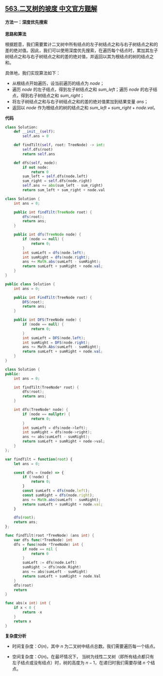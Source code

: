 ## [563.二叉树的坡度 中文官方题解](https://leetcode.cn/problems/binary-tree-tilt/solutions/100000/er-cha-shu-de-po-du-by-leetcode-solution-7rha)
#### 方法一：深度优先搜索

**思路和算法**

根据题意，我们需要累计二叉树中所有结点的左子树结点之和与右子树结点之和的差的绝对值。因此，我们可以使用深度优先搜索，在遍历每个结点时，累加其左子树结点之和与右子树结点之和的差的绝对值，并返回以其为根结点的树的结点之和。

具体地，我们实现算法如下：

* 从根结点开始遍历，设当前遍历的结点为 $\textit{node}$；
* 遍历 $\textit{node}$ 的左子结点，得到左子树结点之和 $\textit{sum\_left}$；遍历 $\textit{node}$ 的右子结点，得到右子树结点之和 $\textit{sum\_right}$；
* 将左子树结点之和与右子树结点之和的差的绝对值累加到结果变量 $\textit{ans}$；
* 返回以 $\textit{node}$ 作为根结点的树的结点之和 $\textit{sum\_left} + \textit{sum\_right} + \textit{node}.\textit{val}$。

**代码**

```Python [sol1-Python3]
class Solution:
    def __init__(self):
        self.ans = 0

    def findTilt(self, root: TreeNode) -> int:
        self.dfs(root)
        return self.ans

    def dfs(self, node):
        if not node:
            return 0
        sum_left = self.dfs(node.left)
        sum_right = self.dfs(node.right)
        self.ans += abs(sum_left - sum_right)
        return sum_left + sum_right + node.val
```

```Java [sol1-Java]
class Solution {
    int ans = 0;

    public int findTilt(TreeNode root) {
        dfs(root);
        return ans;
    }

    public int dfs(TreeNode node) {
        if (node == null) {
            return 0;
        }
        int sumLeft = dfs(node.left);
        int sumRight = dfs(node.right);
        ans += Math.abs(sumLeft - sumRight);
        return sumLeft + sumRight + node.val;
    }
}
```

```C# [sol1-C#]
public class Solution {
    int ans = 0;

    public int FindTilt(TreeNode root) {
        DFS(root);
        return ans;
    }

    public int DFS(TreeNode node) {
        if (node == null) {
            return 0;
        }
        int sumLeft = DFS(node.left);
        int sumRight = DFS(node.right);
        ans += Math.Abs(sumLeft - sumRight);
        return sumLeft + sumRight + node.val;
    }
}
```

```C++ [sol1-C++]
class Solution {
public:
    int ans = 0;

    int findTilt(TreeNode* root) {
        dfs(root);
        return ans;
    }

    int dfs(TreeNode* node) {
        if (node == nullptr) {
            return 0;
        }
        int sumLeft = dfs(node->left);
        int sumRight = dfs(node->right);
        ans += abs(sumLeft - sumRight);
        return sumLeft + sumRight + node->val;
    } 
};
```

```JavaScript [sol1-JavaScript]
var findTilt = function(root) {
    let ans = 0;

    const dfs = (node) => {
        if (!node) {
            return 0;
        }
        const sumLeft = dfs(node.left);
        const sumRight = dfs(node.right);
        ans += Math.abs(sumLeft - sumRight);
        return sumLeft + sumRight + node.val;
    }

    dfs(root);
    return ans;
};
```

```go [sol1-Golang]
func findTilt(root *TreeNode) (ans int) {
    var dfs func(*TreeNode) int
    dfs = func(node *TreeNode) int {
        if node == nil {
            return 0
        }
        sumLeft := dfs(node.Left)
        sumRight := dfs(node.Right)
        ans += abs(sumLeft - sumRight)
        return sumLeft + sumRight + node.Val
    }
    dfs(root)
    return
}

func abs(x int) int {
    if x < 0 {
        return -x
    }
    return x
}
```

**复杂度分析**

- 时间复杂度：$O(n)$，其中 $n$ 为二叉树中结点总数。我们需要遍历每一个结点。

- 空间复杂度：$O(n)$。在最坏情况下， 当树为线性二叉树（即所有结点都只有左子结点或没有结点）时，树的高度为 $n - 1$，在递归时我们需要存储 $n$ 个结点。
